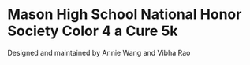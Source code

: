 # Mason High School National Honor Society Color 4 a Cure 5k
Designed and maintained by Annie Wang and Vibha Rao
